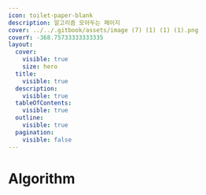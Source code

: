 ```yaml
---
icon: toilet-paper-blank
description: 알고리즘 모아두는 페이지
cover: ../../.gitbook/assets/image (7) (1) (1) (1).png
coverY: -368.75733333333335
layout:
  cover:
    visible: true
    size: hero
  title:
    visible: true
  description:
    visible: true
  tableOfContents:
    visible: true
  outline:
    visible: true
  pagination:
    visible: false
---
```


# Algorithm

